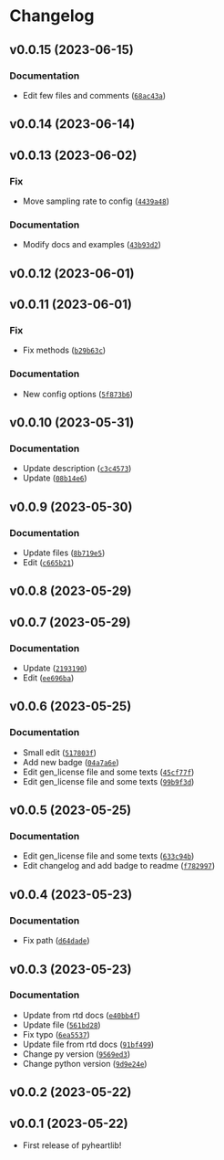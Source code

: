 # Changelog

<!--next-version-placeholder-->

## v0.0.15 (2023-06-15)

### Documentation

* Edit few files and comments ([`68ac43a`](https://github.com/devnums/pyheartlib/commit/68ac43aa8db0be8e8dc61423f61883e8ffdcceb5))

## v0.0.14 (2023-06-14)



## v0.0.13 (2023-06-02)

### Fix

* Move sampling rate to config ([`4439a48`](https://github.com/devnums/pyheartlib/commit/4439a48583ad86dca015f9b1bd9bd9f083570c24))

### Documentation

* Modify docs and examples ([`43b93d2`](https://github.com/devnums/pyheartlib/commit/43b93d28d4d2626780c041ab4933aa6a82d67bc5))

## v0.0.12 (2023-06-01)


## v0.0.11 (2023-06-01)
### Fix

* Fix methods ([`b29b63c`](https://github.com/devnums/pyheartlib/commit/b29b63c638bdd8a8160e9a51475aab731f8a15c8))

### Documentation

* New config options ([`5f873b6`](https://github.com/devnums/pyheartlib/commit/5f873b61fab2594b452c76750514b82cc50e06e4))

## v0.0.10 (2023-05-31)
### Documentation

* Update description ([`c3c4573`](https://github.com/devnums/pyheartlib/commit/c3c4573be6c674eb9f4ea809490bb00dbf7164bb))
* Update ([`08b14e6`](https://github.com/devnums/pyheartlib/commit/08b14e6f55ebc4bb9d6f23335e6b31d5e89af057))

## v0.0.9 (2023-05-30)
### Documentation

* Update files ([`8b719e5`](https://github.com/devnums/pyheartlib/commit/8b719e5ed07a167ddd60c47d1ffb2a6a66327a16))
* Edit ([`c665b21`](https://github.com/devnums/pyheartlib/commit/c665b21c74188fc67ddd69bae02cee9b7988fa33))

## v0.0.8 (2023-05-29)


## v0.0.7 (2023-05-29)
### Documentation

* Update ([`2193190`](https://github.com/devnums/pyheartlib/commit/2193190fa07651d32f06c6a37a8d10db7b4f9543))
* Edit ([`ee696ba`](https://github.com/devnums/pyheartlib/commit/ee696ba7a61b979c7be872a48c6268d05fbaf282))

## v0.0.6 (2023-05-25)
### Documentation
* Small edit ([`517803f`](https://github.com/devnums/pyheartlib/commit/517803fab03e851fe2a59e338d95ec8461c44ed3))
* Add new badge ([`04a7a6e`](https://github.com/devnums/pyheartlib/commit/04a7a6e094ac78ea7b4199c17b4b8b86c284d102))
* Edit gen_license file and some texts ([`45cf77f`](https://github.com/devnums/pyheartlib/commit/45cf77f6c049686ffe2b417c0cd37584c39ccd42))
* Edit gen_license file and some texts ([`99b9f3d`](https://github.com/devnums/pyheartlib/commit/99b9f3da758afdd78bdc446626c1c1231b2abaf3))

## v0.0.5 (2023-05-25)
### Documentation
* Edit gen_license file and some texts ([`633c94b`](https://github.com/devnums/pyheartlib/commit/633c94b479c6a0e7a2fa448c8983628d6af2e921))
* Edit changelog and add badge to readme ([`f782997`](https://github.com/devnums/pyheartlib/commit/f7829979099d8e590fefd541629d4e73c86ddf03))

## v0.0.4 (2023-05-23)
### Documentation
* Fix path ([`d64dade`](https://github.com/devnums/pyheartlib/commit/d64dade9625586ea87a7e66cafe62215ce787a6e))

## v0.0.3 (2023-05-23)
### Documentation
* Update from rtd docs ([`e40bb4f`](https://github.com/devnums/pyheartlib/commit/e40bb4ff9dd3665b7e55efee122d53f85f4c431d))
* Update file ([`561bd28`](https://github.com/devnums/pyheartlib/commit/561bd287ee81e5c180439c6308e4c6cee5dd6c89))
* Fix typo ([`6ea5537`](https://github.com/devnums/pyheartlib/commit/6ea55377633c7b666207e3c72885a78ba591c863))
* Update file from rtd docs ([`91bf499`](https://github.com/devnums/pyheartlib/commit/91bf499d45ad693b8b7c3ed8b274a01bcb283774))
* Change py version ([`9569ed3`](https://github.com/devnums/pyheartlib/commit/9569ed3437f565ded0f16bb0dfe5bb350ae6f521))
* Change python version ([`9d9e24e`](https://github.com/devnums/pyheartlib/commit/9d9e24e3a9d9c4d66a0e981ea1086b04e70b39bc))

## v0.0.2 (2023-05-22)


## v0.0.1 (2023-05-22)

- First release of pyheartlib!